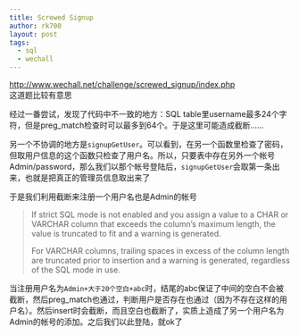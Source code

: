 ```yaml
---
title: Screwed Signup
author: rk700
layout: post
tags:
  - sql
  - wechall
---
```

<http://www.wechall.net/challenge/screwed_signup/index.php>  
这道题比较有意思

经过一番尝试，发现了代码中不一致的地方：SQL table里username最多24个字符，但是preg_match检查时可以最多到64个。于是这里可能造成截断……

另一个不协调的地方是`signupGetUser`。可以看到，在另一个函数里检查了密码，但取用户信息的这个函数只检查了用户名。所以，只要表中存在另外一个帐号Admin/password，那么我们以那个帐号登陆后，`signupGetUser`会取第一条出来，也就是把真正的管理员信息取出来了

于是我们利用截断来注册一个用户名也是Admin的帐号

> If strict SQL mode is not enabled and you assign a value to a CHAR or VARCHAR column that exceeds the column&#8217;s maximum length, the value is truncated to fit and a warning is generated.
> 
> For VARCHAR columns, trailing spaces in excess of the column length are truncated prior to insertion and a warning is generated, regardless of the SQL mode in use. 

当注册用户名为`Admin+大于20个空白+abc`时，结尾的abc保证了中间的空白不会被截断，然后preg_match也通过，判断用户是否存在也通过（因为不存在这样的用户名）。然后insert时会截断，而且空白也截断了，实质上造成了另一个用户名为Admin的帐号的添加。之后我们以此登陆，就ok了
